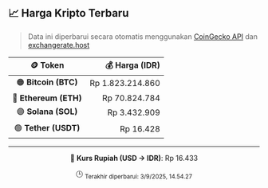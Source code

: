 

<!-- HARGA_KRIPTO -->
## 📈 Harga Kripto Terbaru

> Data ini diperbarui secara otomatis menggunakan [CoinGecko API](https://www.coingecko.com/) dan [exchangerate.host](https://exchangerate.host/)

<div align="center">

| 🪙 Token | 💰 Harga (IDR) |
|:------:|---------------:|
| 🟠 **Bitcoin (BTC)**   | Rp 1.823.214.860 |
| 🔵 **Ethereum (ETH)**  | Rp 70.824.784 |
| 🟣 **Solana (SOL)**    | Rp 3.432.909 |
| 🟢 **Tether (USDT)**   | Rp 16.428 |

---

💱 **Kurs Rupiah (USD → IDR)**: Rp 16.433

🕒 <sub>Terakhir diperbarui: 3/9/2025, 14.54.27</sub>

</div>
<!-- /HARGA_KRIPTO -->
